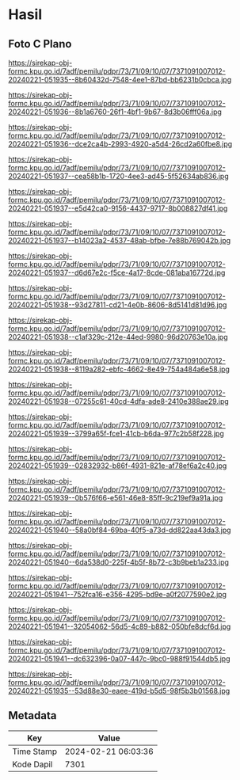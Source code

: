 # Hasil

## Foto C Plano

https://sirekap-obj-formc.kpu.go.id/7adf/pemilu/pdpr/73/71/09/10/07/7371091007012-20240221-051935--8b60432d-7548-4ee1-87bd-bb6231b0cbca.jpg

https://sirekap-obj-formc.kpu.go.id/7adf/pemilu/pdpr/73/71/09/10/07/7371091007012-20240221-051936--8b1a6760-26f1-4bf1-9b67-8d3b06fff06a.jpg

https://sirekap-obj-formc.kpu.go.id/7adf/pemilu/pdpr/73/71/09/10/07/7371091007012-20240221-051936--dce2ca4b-2993-4920-a5d4-26cd2a60fbe8.jpg

https://sirekap-obj-formc.kpu.go.id/7adf/pemilu/pdpr/73/71/09/10/07/7371091007012-20240221-051937--cea58b1b-1720-4ee3-ad45-5f52634ab836.jpg

https://sirekap-obj-formc.kpu.go.id/7adf/pemilu/pdpr/73/71/09/10/07/7371091007012-20240221-051937--e5d42ca0-9156-4437-9717-8b008827df41.jpg

https://sirekap-obj-formc.kpu.go.id/7adf/pemilu/pdpr/73/71/09/10/07/7371091007012-20240221-051937--b14023a2-4537-48ab-bfbe-7e88b769042b.jpg

https://sirekap-obj-formc.kpu.go.id/7adf/pemilu/pdpr/73/71/09/10/07/7371091007012-20240221-051937--d6d67e2c-f5ce-4a17-8cde-081aba16772d.jpg

https://sirekap-obj-formc.kpu.go.id/7adf/pemilu/pdpr/73/71/09/10/07/7371091007012-20240221-051938--93d27811-cd21-4e0b-8606-8d5141d81d96.jpg

https://sirekap-obj-formc.kpu.go.id/7adf/pemilu/pdpr/73/71/09/10/07/7371091007012-20240221-051938--c1af329c-212e-44ed-9980-96d20763e10a.jpg

https://sirekap-obj-formc.kpu.go.id/7adf/pemilu/pdpr/73/71/09/10/07/7371091007012-20240221-051938--8119a282-ebfc-4662-8e49-754a484a6e58.jpg

https://sirekap-obj-formc.kpu.go.id/7adf/pemilu/pdpr/73/71/09/10/07/7371091007012-20240221-051938--07255c61-40cd-4dfa-ade8-2410e388ae29.jpg

https://sirekap-obj-formc.kpu.go.id/7adf/pemilu/pdpr/73/71/09/10/07/7371091007012-20240221-051939--3799a65f-fce1-41cb-b6da-977c2b58f228.jpg

https://sirekap-obj-formc.kpu.go.id/7adf/pemilu/pdpr/73/71/09/10/07/7371091007012-20240221-051939--02832932-b86f-4931-821e-af78ef6a2c40.jpg

https://sirekap-obj-formc.kpu.go.id/7adf/pemilu/pdpr/73/71/09/10/07/7371091007012-20240221-051939--0b576f66-e561-46e8-85ff-9c219ef9a91a.jpg

https://sirekap-obj-formc.kpu.go.id/7adf/pemilu/pdpr/73/71/09/10/07/7371091007012-20240221-051940--58a0bf84-69ba-40f5-a73d-dd822aa43da3.jpg

https://sirekap-obj-formc.kpu.go.id/7adf/pemilu/pdpr/73/71/09/10/07/7371091007012-20240221-051940--6da538d0-225f-4b5f-8b72-c3b9beb1a233.jpg

https://sirekap-obj-formc.kpu.go.id/7adf/pemilu/pdpr/73/71/09/10/07/7371091007012-20240221-051941--752fca16-e356-4295-bd9e-a0f2077590e2.jpg

https://sirekap-obj-formc.kpu.go.id/7adf/pemilu/pdpr/73/71/09/10/07/7371091007012-20240221-051941--32054062-56d5-4c89-b882-050bfe8dcf6d.jpg

https://sirekap-obj-formc.kpu.go.id/7adf/pemilu/pdpr/73/71/09/10/07/7371091007012-20240221-051941--dc632396-0a07-447c-9bc0-988f91544db5.jpg

https://sirekap-obj-formc.kpu.go.id/7adf/pemilu/pdpr/73/71/09/10/07/7371091007012-20240221-051935--53d88e30-eaee-419d-b5d5-98f5b3b01568.jpg


## Metadata

| Key        | Value               |
| ---------- | ------------------- |
| Time Stamp | 2024-02-21 06:03:36 |
| Kode Dapil | 7301                |



